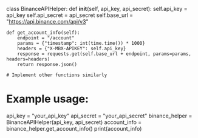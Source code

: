 
class BinanceAPIHelper:
    def __init__(self, api_key, api_secret):
        self.api_key = api_key
        self.api_secret = api_secret
        self.base_url = "https://api.binance.com/api/v3"

    def get_account_info(self):
        endpoint = "/account"
        params = {"timestamp": int(time.time()) * 1000}
        headers = {"X-MBX-APIKEY": self.api_key}
        response = requests.get(self.base_url + endpoint, params=params, headers=headers)
        return response.json()

    # Implement other functions similarly

# Example usage:
api_key = "your_api_key"
api_secret = "your_api_secret"
binance_helper = BinanceAPIHelper(api_key, api_secret)
account_info = binance_helper.get_account_info()
print(account_info) 
